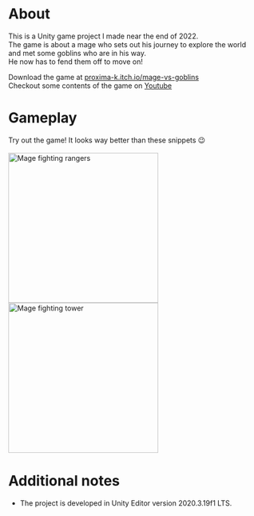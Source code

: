 # About
This is a Unity game project I made near the end of 2022.  
The game is about a mage who sets out his journey to explore the world and met some goblins who are in his way.  
He now has to fend them off to move on!

Download the game at [proxima-k.itch.io/mage-vs-goblins](https://proxima-k.itch.io/mage-vs-goblins)  
Checkout some contents of the game on [Youtube](https://www.youtube.com/watch?v=8P_1aWzE1ZU)


# Gameplay
Try out the game! It looks way better than these snippets 😉
<br>
<br>
<img src="gifs/mvg_gameplay1.gif" alt="Mage fighting rangers" height="300px">
<img src="gifs/mvg_gameplay2.gif" alt="Mage fighting tower" height="300px">  

# Additional notes
- The project is developed in Unity Editor version 2020.3.19f1 LTS.
